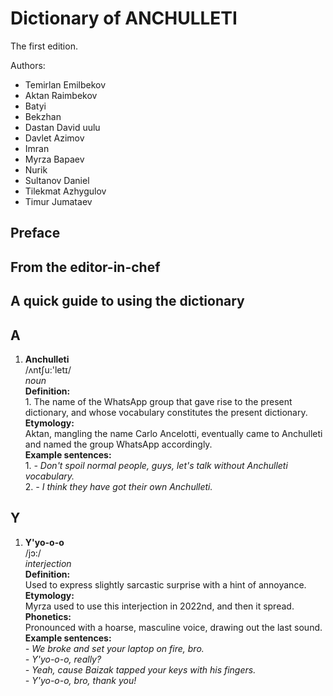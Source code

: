 # Dictionary of ANCHULLETI

The first edition.

Authors:
- Temirlan Emilbekov
- Aktan Raimbekov
- Batyi
- Bekzhan
- Dastan David uulu
- Davlet Azimov
- Imran
- Myrza Bapaev
- Nurik
- Sultanov Daniel
- Tilekmat Azhygulov
- Timur Jumataev

## Preface

## From the editor-in-chef

## A quick guide to using the dictionary

## A

1. **Anchulleti**  
    /ʌntʃu:'letɪ/  
    *noun*  
    **Definition:**  
        1. The name of the WhatsApp group that gave rise to the present dictionary, and whose vocabulary constitutes the present dictionary.  
    **Etymology:**  
        Aktan, mangling the name Carlo Ancelotti, eventually came to Anchulleti and named the group WhatsApp accordingly.  
    **Example sentences:**  
        1. *- Don't spoil normal people, guys, let's talk without Anchulleti vocabulary.*  
        2. *- I think they have got their own Anchulleti.*

## Y

1. **Y'yo-o-o**  
    /jɔ:/  
    *interjection*  
    **Definition:**  
        Used to express slightly sarcastic surprise with a hint of annoyance.  
    **Etymology:**  
        Myrza used to use this interjection in 2022nd, and then it spread.  
    **Phonetics:**  
        Pronounced with a hoarse, masculine voice, drawing out the last sound.  
    **Example sentences:**  
        *- We broke and set your laptop on fire, bro.*  
        *- Y'yo-o-o, really?*  
        *- Yeah, cause Baizak tapped your keys with his fingers.*  
        *- Y'yo-o-o, bro, thank you!*  

